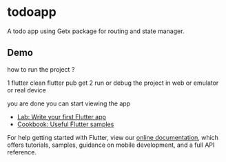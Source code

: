 # todoapp

A todo app using Getx package for routing and state manager.

## Demo

how to run the project ?

1
 flutter clean 
 flutter pub get
2 
  run or debug the project in web or emulator or real device

  you are done you can start viewing the app


- [Lab: Write your first Flutter app](https://flutter.dev/docs/get-started/codelab)
- [Cookbook: Useful Flutter samples](https://flutter.dev/docs/cookbook)

For help getting started with Flutter, view our
[online documentation](https://flutter.dev/docs), which offers tutorials,
samples, guidance on mobile development, and a full API reference.
